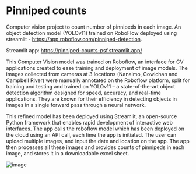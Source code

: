 # Pinniped counts
Computer vision project to count number of pinnipeds in each image. An object detection model (YOLOv11) trained on RoboFlow deployed using streamlit - https://app.roboflow.com/pinniped-detection. 

Streamlit app: https://pinniped-counts-psf.streamlit.app/

This Computer Vision model was trained on Roboflow, an interface for CV applications created to ease training and deployment of image models. The images collected from cameras at 3 locations (Nanaimo, Cowichan and Campbell River) were manually annotated on the Roboflow platform, split for training and testing and trained on YOLOv11 – a state-of-the-art object detection algorithm designed for speed, accuracy, and real-time applications. They are known for their efficiency in detecting objects in images in a single forward pass through a neural network.

This refined model has been deployed using Streamlit, an open-source Python framework that enables rapid development of interactive web interfaces. The app calls the roboflow model which has been deployed on the cloud using an API call, each time the app is initiated. The user can upload multiple images, and input the date and location on the app. The app then processes all these images and provides counts of pinnipeds in each image, and stores it in a downloadable excel sheet. 

![image](https://github.com/user-attachments/assets/d2c627ec-b7b9-4a52-a816-fe182065f9a5)
